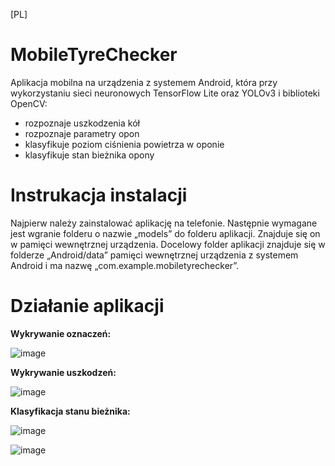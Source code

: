 [PL]
# MobileTyreChecker
Aplikacja mobilna na urządzenia z systemem Android, która przy wykorzystaniu sieci neuronowych TensorFlow Lite oraz YOLOv3 i biblioteki OpenCV:
* rozpoznaje uszkodzenia kół
* rozpoznaje parametry opon
* klasyfikuje poziom ciśnienia powietrza w oponie
* klasyfikuje stan bieżnika opony

# Instrukacja instalacji

Najpierw należy zainstalować aplikację na telefonie. Następnie wymagane jest wgranie folderu o nazwie „models” do folderu aplikacji. Znajduje się on w pamięci wewnętrznej urządzenia. Docelowy folder aplikacji znajduje się w folderze „Android/data” pamięci wewnętrznej urządzenia z systemem Android i ma nazwę „com.example.mobiletyrechecker”.

# Działanie aplikacji

**Wykrywanie oznaczeń:**

![image](https://user-images.githubusercontent.com/86245727/123009246-a4600280-d3bc-11eb-864d-c91ae3905493.png)

**Wykrywanie uszkodzeń:**

![image](https://user-images.githubusercontent.com/86245727/123009292-b93c9600-d3bc-11eb-9d61-889c9446232e.png)

**Klasyfikacja stanu bieżnika:**

![image](https://user-images.githubusercontent.com/86245727/123009370-d7a29180-d3bc-11eb-837f-37772b895c1a.png)

![image](https://user-images.githubusercontent.com/86245727/123009393-e5f0ad80-d3bc-11eb-8096-63f48c7ddd08.png)
